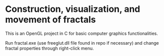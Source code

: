 # Construction, visualization, and movement of fractals

This is an OpenGL project in C for basic computer graphics functionalities.

Run fractal.exe (use freeglut.dll file found in repo if necessary) and change fractal properties through right-click menu.
